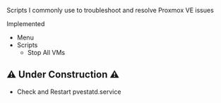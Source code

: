 Scripts I commonly use to troubleshoot and resolve Proxmox VE issues

Implemented
- Menu
- Scripts
  - Stop All VMs

⚠️ Under Construction ⚠️
---
- Check and Restart pvestatd.service
